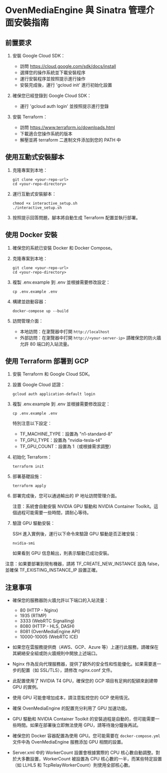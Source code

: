 # OvenMediaEngine 與 Sinatra 管理介面安裝指南

## 前置要求

1. 安裝 Google Cloud SDK：

   - 訪問 https://cloud.google.com/sdk/docs/install
   - 選擇您的操作系統並下載安裝程序
   - 運行安裝程序並按照提示進行操作
   - 安裝完成後，運行 'gcloud init' 進行初始化設置

2. 確保您已經登錄到 Google Cloud SDK：

   - 運行 'gcloud auth login' 並按照提示進行登錄

3. 安裝 Terraform：
   - 訪問 https://www.terraform.io/downloads.html
   - 下載適合您操作系統的版本
   - 解壓並將 terraform 二進制文件添加到您的 PATH 中

## 使用互動式安裝腳本

1. 克隆專案到本地：

   ```
   git clone <your-repo-url>
   cd <your-repo-directory>
   ```

2. 運行互動式安裝腳本：

   ```
   chmod +x interactive_setup.sh
   ./interactive_setup.sh
   ```

3. 按照提示回答問題，腳本將自動生成 Terraform 配置並執行部署。

## 使用 Docker 安裝

1. 確保您的系統已安裝 Docker 和 Docker Compose。

2. 克隆專案到本地：

   ```
   git clone <your-repo-url>
   cd <your-repo-directory>
   ```

3. 複製 .env.example 到 .env 並根據需要修改設定：

   ```
   cp .env.example .env
   ```

4. 構建並啟動容器：

   ```
   docker-compose up --build
   ```

5. 訪問管理介面：
   - 本地訪問：在瀏覽器中打開 `http://localhost`
   - 外部訪問：在瀏覽器中打開 `http://<your-server-ip>`
     請確保您的防火牆允許 80 端口的入站流量。

## 使用 Terraform 部署到 GCP

1. 安裝 Terraform 和 Google Cloud SDK。

2. 設置 Google Cloud 認證：

   ```
   gcloud auth application-default login
   ```

3. 複製 .env.example 到 .env 並根據需要修改設定：

   ```
   cp .env.example .env
   ```

   特別注意以下設定：

   - TF_MACHINE_TYPE：設置為 "n1-standard-8"
   - TF_GPU_TYPE：設置為 "nvidia-tesla-t4"
   - TF_GPU_COUNT：設置為 1（或根據需求調整）

4. 初始化 Terraform：

   ```
   terraform init
   ```

5. 部署基礎設施：

   ```
   terraform apply
   ```

6. 部署完成後，您可以通過輸出的 IP 地址訪問管理介面。

   注意：系統會自動安裝 NVIDIA GPU 驅動和 NVIDIA Container Toolkit。這個過程可能需要一些時間，請耐心等待。

7. 驗證 GPU 驅動安裝：

   SSH 進入實例後，運行以下命令來驗證 GPU 驅動是否正確安裝：

   ```
   nvidia-smi
   ```

   如果看到 GPU 信息輸出，則表示驅動已成功安裝。

注意：如果要部署到現有機器，請將 TF_CREATE_NEW_INSTANCE 設為 false，並確保 TF_EXISTING_INSTANCE_IP 設置正確。

## 注意事項

- 確保您的服務器防火牆允許以下端口的入站流量：

  - 80 (HTTP - Nginx)
  - 1935 (RTMP)
  - 3333 (WebRTC Signalling)
  - 8080 (HTTP - HLS, DASH)
  - 8081 (OvenMediaEngine API)
  - 10000-10005 (WebRTC ICE)

- 如果您在雲服務提供商（AWS、GCP、Azure 等）上運行此服務，請確保在其網絡安全組或防火牆規則中開放上述端口。

- Nginx 作為反向代理服務器，提供了額外的安全性和性能優化。如果需要進一步的配置（如 SSL/TLS），請修改 nginx.conf 文件。

- 此配置使用了 NVIDIA T4 GPU，確保您的 GCP 項目有足夠的配額來創建帶 GPU 的實例。
- 使用 GPU 可能會增加成本，請注意監控您的 GCP 使用情況。
- 確保 OvenMediaEngine 的配置充分利用了 GPU 加速功能。

- GPU 驅動和 NVIDIA Container Toolkit 的安裝過程是自動的，但可能需要一些時間。如果在部署後立即無法使用 GPU，請等待幾分鐘後再試。
- 確保您的 Docker 容器配置為使用 GPU。您可能需要在 `docker-compose.yml` 文件中為 OvenMediaEngine 服務添加 GPU 相關的設置。

- Server.xml 中的 WorkerCount 設置會根據實際的 CPU 核心數自動調整。對於大多數設置，WorkerCount 被設置為 CPU 核心數的一半，而某些特定設置（如 LLHLS 和 TcpRelayWorkerCount）則使用全部核心數。
